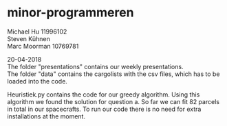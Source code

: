 # minor-programmeren

Michael Hu 11996102  
Steven Kühnen  
Marc Moorman 10769781  


20-04-2018  
The folder "presentations" contains our weekly presentations.  
The folder "data" contains the cargolists with the csv files, which has to be loaded into the code. 

Heuristiek.py contains the code for our greedy algorithm. Using this algorithm we found the solution for question a. So far we can fit 82 parcels in total in our spacecrafts. To run our code there is no need for extra installations at the moment. 

